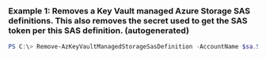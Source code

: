 ### Example 1: Removes a Key Vault managed Azure Storage SAS definitions. This also removes the secret used to get the SAS token per this SAS definition. (autogenerated)
```powershell
PS C:\> Remove-AzKeyVaultManagedStorageSasDefinition -AccountName $sa.StorageAccountName -Force  -Name TestCert01 -VaultName ContosoKV01
```

